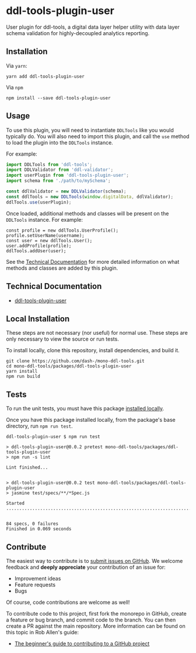 # ddl-tools-plugin-user

User plugin for ddl-tools, a digital data layer helper utility with data layer
schema validation for highly-decoupled analytics reporting.


## Installation

Via `yarn`:

```
yarn add ddl-tools-plugin-user
```

Via `npm`

```
npm install --save ddl-tools-plugin-user
```


## Usage

To use this plugin, you will need to instantiate `DDLTools` like you would
typically do.  You will also need to import this plugin, and call the `use`
method to load the plugin into the `DDLTools` instance.

For example:

```js
import DDLTools from 'ddl-tools';
import DDLValidator from 'ddl-validator';
import userPlugin from 'ddl-tools-plugin-user';
import schema from './path/to/mySchema';

const ddlValidator = new DDLValidator(schema);
const ddlTools = new DDLTools(window.digitalData, ddlValidator);
ddlTools.use(userPlugin);
```

Once loaded, additional methods and classes will be present on the `DDLTools`
instance.  For example:

```
const profile = new ddlTools.UserProfile();
profile.setUserName(username);
const user = new ddlTools.User();
user.addProfile(profile);
ddlTools.addUser(user);
```

See the [Technical Documentation](../../docs/ddl-tools-plugin-user.md) for
more detailed information on what methods and classes are added by this plugin.


## Technical Documentation

* [ddl-tools-plugin-user](../../docs/ddl-tools-plugin-user.md)


## Local Installation

These steps are not necessary (nor useful) for normal use.  These steps are only
necessary to view the source or run tests.

To install locally, clone this repository, install dependencies, and build it.

```
git clone https://github.com/dash-/mono-ddl-tools.git
cd mono-ddl-tools/packages/ddl-tools-plugin-user
yarn install
npm run build
```


## Tests

To run the unit tests, you must have this package
[installed locally](#local-installation).

Once you have this package installed locally, from the package's base
directory, run `npm run test`.

```
ddl-tools-plugin-user $ npm run test

> ddl-tools-plugin-user@0.0.2 pretest mono-ddl-tools/packages/ddl-tools-plugin-user
> npm run -s lint

Lint finished...


> ddl-tools-plugin-user@0.0.2 test mono-ddl-tools/packages/ddl-tools-plugin-user
> jasmine test/specs/**/*Spec.js

Started
....................................................................................


84 specs, 0 failures
Finished in 0.069 seconds
```


## Contribute

The easiest way to contribute is to
[submit issues on GitHub](https://github.com/dash-/mono-ddl-tools/issues).
We welcome feedback and **deeply appreciate** your contribution of an issue for:

* Improvement ideas
* Feature requests
* Bugs

Of course, code contributions are welcome as well!

To contribute code to this project, first fork the monorepo in GitHub, create
a feature or bug branch, and commit code to the branch.  You can then create a
PR against the main repository.  More information can be found on this topic in
Rob Allen's guide:

* [The beginner's guide to contributing to a GitHub project](https://akrabat.com/the-beginners-guide-to-contributing-to-a-github-project/)


